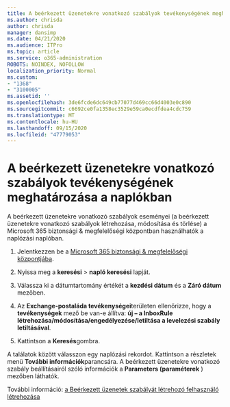 ```yaml
---
title: A beérkezett üzenetekre vonatkozó szabályok tevékenységének meghatározása a naplókban
ms.author: chrisda
author: chrisda
manager: dansimp
ms.date: 04/21/2020
ms.audience: ITPro
ms.topic: article
ms.service: o365-administration
ROBOTS: NOINDEX, NOFOLLOW
localization_priority: Normal
ms.custom:
- "1368"
- "3100005"
ms.assetid: ''
ms.openlocfilehash: 3de6fcde6dc649cb77077d469cc66d4003e0c890
ms.sourcegitcommit: c6692ce0fa1358ec3529e59ca0ecdfdea4cdc759
ms.translationtype: MT
ms.contentlocale: hu-HU
ms.lasthandoff: 09/15/2020
ms.locfileid: "47779053"
---
```

# <a name="identify-inbox-rule-activity-in-audit-logs"></a>A beérkezett üzenetekre vonatkozó szabályok tevékenységének meghatározása a naplókban

A beérkezett üzenetekre vonatkozó szabályok eseményei (a beérkezett üzenetekre vonatkozó szabályok létrehozása, módosítása és törlése) a Microsoft 365 biztonsági & megfelelőségi központban használhatók a naplózási naplóban.

1. Jelentkezzen be a [Microsoft 365 biztonsági & megfelelőségi központjába](https://protection.office.com/).

2. Nyissa meg a **keresési**  >  **napló keresési** lapját.

3. Válassza ki a dátumtartomány értékét a **kezdési dátum** és a **Záró dátum** mezőben.

4. Az **Exchange-postaláda tevékenységei**területen ellenőrizze, hogy a **tevékenységek** mező be van-e állítva: **új – a InboxRule létrehozása/módosítása/engedélyezése/letiltása a levelezési szabály letiltásával**.

5. Kattintson a **Keresés**gombra.

A találatok között válasszon egy naplózási rekordot. Kattintson a részletek menü **További információk**parancsára. A beérkezett üzenetekre vonatkozó szabály beállításairól szóló információk a **Parameters (paraméterek** ) mezőben láthatók.

További információ: [a Beérkezett üzenetek szabályát létrehozó felhasználó létrehozása](https://docs.microsoft.com//office365/securitycompliance/auditing-troubleshooting-scenarios#determining-if-a-user-created-an-inbox-rule)
